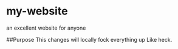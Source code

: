 # my-website
an excellent website for anyone

##Purpose
This changes will locally fock everything up
Like heck.

